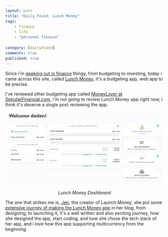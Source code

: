 ```yaml
---
layout: post
title: "Daily Found: Lunch Money"
tags: 
    - finance
    - life
    - "personal finance"
        
category: [dailyfound]
comments: true
published: true
---
```


<span class="important">Since i'm <a href="https://seputarfinansial.com">geeking out in finance</a> thingy</span>, from budgeting to investing, today i came across this site, called [Lunch Money](https://lunchmoney.app/), it's a budgeting app, web app to be precise.

I've reviewed other budgeting app called [MoneyLover at SeputarFinansial.com](https://seputarfinansial.com/money-lover-aplikasi-ngaturduit-keuangan/), i'm not going to review Lunch Money app right now, i think it's deserve a single post reviewing the app.

![lunch money](/images/posts/lunchmoney.png)
<div class="credit_image"><center><em>Lunch Money Dashboard</em></center></div>

The one that strikes me is, [Jen](https://lunchbag.ca/), the creator of Launch Money, she put some [extensive journey of making the Lunch Money app](https://lunchbag.ca/lunch-money/) in her blog, from designing, to launching it, it's a well written and also exciting journey, how she designed the app, start coding, and how she chose the tech stack of her app, and i love how this app supporting multicurrency from the beginning.